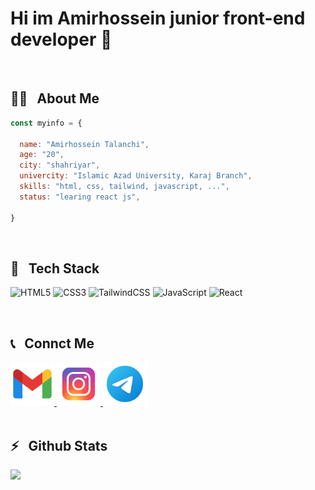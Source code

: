 # Hi im Amirhossein junior front-end developer 👋

<br>

## 👨‍💻 &nbsp; About Me

``` javascript
const myinfo = {

  name: "Amirhossein Talanchi",
  age: "20",
  city: "shahriyar",
  univercity: "Islamic Azad University, Karaj Branch",
  skills: "html, css, tailwind, javascript, ...",
  status: "learing react js",

}
```
<br>


## 🔧 &nbsp; Tech Stack

 ![HTML5](https://img.shields.io/badge/html5-%23E34F26.svg?style=for-the-badge&logo=html5&logoColor=white) ![CSS3](https://img.shields.io/badge/css3-%231572B6.svg?style=for-the-badge&logo=css3&logoColor=white) ![TailwindCSS](https://img.shields.io/badge/tailwindcss-%2338B2AC.svg?style=for-the-badge&logo=tailwind-css&logoColor=white) ![JavaScript](https://img.shields.io/badge/javascript-%23323330.svg?style=for-the-badge&logo=javascript&logoColor=%23F7DF1E) ![React](https://img.shields.io/badge/react-%2320232a.svg?style=for-the-badge&logo=react&logoColor=%2361DAFB)

<br>


## 📞 &nbsp; Connct Me

  <a href="www.amirhosseintalanchi.84@gmail.com">
    <img width="70px" height="70px" src="https://github.com/AmirhosseinTalanchi/AmirhosseinTalanchi/blob/main/icons8-gmail-100.png?raw=true"/>
  </a>
  <a href="https://instagram.com/amirhosseintalanchi.84">
    <img width="70px" height="70px" src="https://github.com/AmirhosseinTalanchi/AmirhosseinTalanchi/blob/main/icons8-instagram-96.png?raw=true"/>
  </a>
  <a href="https://t.me/@Amirho3einTalanchi">
    <img width="70px" height="70px" src="https://github.com/AmirhosseinTalanchi/AmirhosseinTalanchi/blob/main/icons8-telegram-96.png?raw=true"/>
  </a>

<br>
<br>

## ⚡️ &nbsp; Github Stats

<a href="https://github.com/sabzlearn-ir">
  <img src="https://github-readme-stats.vercel.app/api/top-langs/?username=AmirhosseinTalanchi" />
</a>


